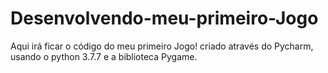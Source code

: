 # Desenvolvendo-meu-primeiro-Jogo
 Aqui irá ficar o código do meu primeiro Jogo! criado através do Pycharm, usando o python 3.7.7 e a biblioteca Pygame.
